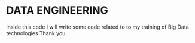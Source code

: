 # DATA ENGINEERING 

inside this code i will write some code related to to my training of Big Data technologies
Thank you.
